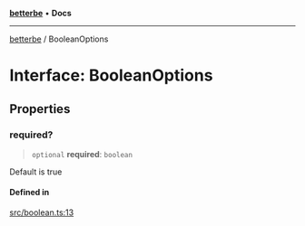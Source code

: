 [**betterbe**](../README.md) • **Docs**

---

[betterbe](../README.md) / BooleanOptions

# Interface: BooleanOptions

## Properties

### required?

> `optional` **required**: `boolean`

Default is true

#### Defined in

[src/boolean.ts:13](https://github.com/ericvera/betterbe/blob/main/src/boolean.ts#L13)
